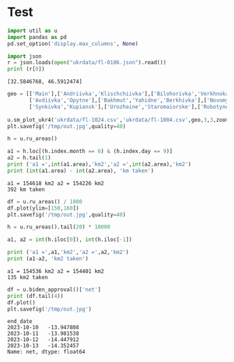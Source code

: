 # Test

```python
import util as u
import pandas as pd
pd.set_option('display.max_columns', None)
```


```python
import json
r = json.loads(open("ukrdata/fl-0106.json").read())
print (r[0])
```

```text
[32.5846768, 46.5912474]
```









```python
geo = [['Main'],['Andriivka','Klischchiivka'],['Bilohorivka','Verkhnokamianske'],
       ['Avdiivka','Opytne'],['Bakhmut','Yahidne','Berkhivka'],['Novomykhailivka','Stepne','Marinka'],
       ['Synkivka','Kupiansk'],['Urozhaine','Staromaiorske'],['Robotyne','Verbove','Novoprokpivka']]
       
u.sm_plot_ukr4('ukrdata/fl-1024.csv','ukrdata/fl-1004.csv',geo,3,3,zoom=0.03,fsize=(10,10),)
plt.savefig('/tmp/out.jpg',quality=40)
```








```python
h = u.ru_areas()

a1 = h.loc[(h.index.month == 6) & (h.index.day == 9)]
a2 = h.tail(1)
print ('a1 =',int(a1.area),'km2','a2 =',int(a2.area),'km2')
print (int(a1.area) - int(a2.area), 'km taken')
```

```text
a1 = 154618 km2 a2 = 154226 km2
392 km taken
```












```python
df = u.ru_areas() / 1000
df.plot(ylim=[150,160])
plt.savefig('/tmp/out.jpg',quality=40)
```


```python
h = u.ru_areas().tail(20) * 10000

a1, a2 = int(h.iloc[0]), int(h.iloc[-1])

print ('a1 =',a1,'km2','a2 =',a2,'km2')
print (a1-a2, 'km2 taken')
```

```text
a1 = 154536 km2 a2 = 154401 km2
135 km2 taken
```
























































```python
df = u.biden_approval()['net']
print (df.tail(4))
df.plot()
plt.savefig('/tmp/out.jpg')
```

```text
end_date
2023-10-10   -13.947808
2023-10-11   -13.981538
2023-10-12   -14.447912
2023-10-13   -14.352457
Name: net, dtype: float64
```




